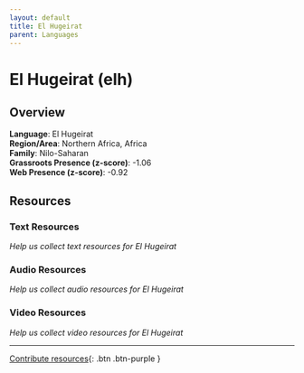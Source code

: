 ```yaml
---
layout: default
title: El Hugeirat
parent: Languages
---
```


# El Hugeirat (elh)

## Overview

**Language**: El Hugeirat  
**Region/Area**: Northern Africa, Africa  
**Family**: Nilo-Saharan  
**Grassroots Presence (z-score)**: -1.06  
**Web Presence (z-score)**: -0.92  

## Resources

### Text Resources
*Help us collect text resources for El Hugeirat*

### Audio Resources
*Help us collect audio resources for El Hugeirat*

### Video Resources
*Help us collect video resources for El Hugeirat*

---

[Contribute resources](https://forms.office.com/e/1SfLJx3u1r){: .btn .btn-purple }
